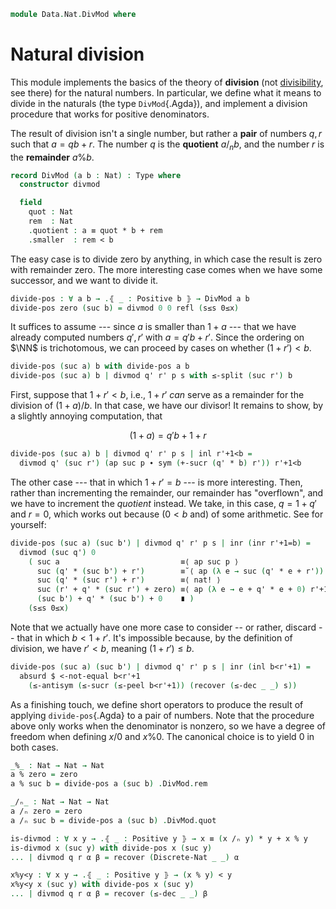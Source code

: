<!--
```agda
open import 1Lab.Prelude

open import Data.Nat.Properties
open import Data.Nat.Solver
open import Data.Nat.Order
open import Data.Dec.Base
open import Data.Nat.Base
open import Data.Sum.Base
```
-->

```agda
module Data.Nat.DivMod where
```

# Natural division

This module implements the basics of the theory of **division** (not
[divisibility], see there) for the natural numbers. In particular, we
define what it means to divide in the naturals (the type
`DivMod`{.Agda}), and implement a division procedure that works for
positive denominators.

[divisibility]: Data.Nat.Divisible.html

The result of division isn't a single number, but rather a **pair** of
numbers $q, r$ such that $a = qb + r$. The number $q$ is the
**quotient** $a /_n b$, and the number $r$ is the **remainder**
$a \% b$.

```agda
record DivMod (a b : Nat) : Type where
  constructor divmod

  field
    quot : Nat
    rem  : Nat
    .quotient : a ≡ quot * b + rem
    .smaller  : rem < b
```

The easy case is to divide zero by anything, in which case the result is
zero with remainder zero. The more interesting case comes when we have
some successor, and we want to divide it.

```agda
divide-pos : ∀ a b → .⦃ _ : Positive b ⦄ → DivMod a b
divide-pos zero (suc b) = divmod 0 0 refl (s≤s 0≤x)
```

It suffices to assume --- since $a$ is smaller than $1+a$ --- that we
have already computed numbers $q', r'$ with $a = q'b + r'$. Since the
ordering on $\NN$ is trichotomous, we can proceed by cases on whether
$(1 + r') < b$.

```agda
divide-pos (suc a) b with divide-pos a b
divide-pos (suc a) b | divmod q' r' p s with ≤-split (suc r') b
```

First, suppose that $1 + r' < b$, i.e., $1 + r'$ _can_ serve as a
remainder for the division of $(1 + a) / b$. In that case, we have our
divisor! It remains to show, by a slightly annoying computation, that

$$
(1 + a) = q'b + 1 + r
$$

```agda
divide-pos (suc a) b | divmod q' r' p s | inl r'+1<b =
  divmod q' (suc r') (ap suc p ∙ sym (+-sucr (q' * b) r')) r'+1<b
```

The other case --- that in which $1 + r' = b$ --- is more interesting.
Then, rather than incrementing the remainder, our remainder has
"overflown", and we have to increment the _quotient_ instead. We take,
in this case, $q = 1 + q'$ and $r = 0$, which works out because ($0 < b$
and) of some arithmetic. See for yourself:

```agda
divide-pos (suc a) (suc b') | divmod q' r' p s | inr (inr r'+1=b) =
  divmod (suc q') 0
    ( suc a                           ≡⟨ ap suc p ⟩
      suc (q' * (suc b') + r')        ≡˘⟨ ap (λ e → suc (q' * e + r')) r'+1=b ⟩
      suc (q' * (suc r') + r')        ≡⟨ nat! ⟩
      suc (r' + q' * (suc r') + zero) ≡⟨ ap (λ e → e + q' * e + 0) r'+1=b ⟩
      (suc b') + q' * (suc b') + 0    ∎ )
    (s≤s 0≤x)
```

Note that we actually have one more case to consider -- or rather,
discard -- that in which $b < 1 + r'$. It's impossible because, by the
definition of division, we have $r' < b$, meaning $(1 + r') \le b$.

```agda
divide-pos (suc a) (suc b') | divmod q' r' p s | inr (inl b<r'+1) =
  absurd $ <-not-equal b<r'+1
    (≤-antisym (≤-sucr (≤-peel b<r'+1)) (recover (≤-dec _ _) s))
```

As a finishing touch, we define short operators to produce the result of
applying `divide-pos`{.Agda} to a pair of numbers. Note that the
procedure above only works when the denominator is nonzero, so we have a
degree of freedom when defining $x/0$ and $x \% 0$. The canonical choice
is to yield $0$ in both cases.

```agda
_%_ : Nat → Nat → Nat
a % zero = zero
a % suc b = divide-pos a (suc b) .DivMod.rem

_/ₙ_ : Nat → Nat → Nat
a /ₙ zero = zero
a /ₙ suc b = divide-pos a (suc b) .DivMod.quot

is-divmod : ∀ x y → .⦃ _ : Positive y ⦄ → x ≡ (x /ₙ y) * y + x % y
is-divmod x (suc y) with divide-pos x (suc y)
... | divmod q r α β = recover (Discrete-Nat _ _) α

x%y<y : ∀ x y → .⦃ _ : Positive y ⦄ → (x % y) < y
x%y<y x (suc y) with divide-pos x (suc y)
... | divmod q r α β = recover (≤-dec _ _) β
```
